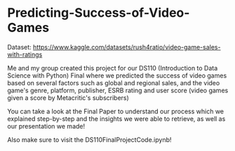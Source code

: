 # Predicting-Success-of-Video-Games
Dataset: https://www.kaggle.com/datasets/rush4ratio/video-game-sales-with-ratings

Me and my group created this project for our DS110 (Introduction to Data Science with Python) Final where we predicted the success of video games based on several factors such as global and regional sales, and the video game's genre, platform, publisher, ESRB rating and user score (video games given a score by Metacritic's subscribers) 

You can take a look at the Final Paper to understand our process which we explained step-by-step and the insights we were able to retrieve, as well as our presentation we made!

Also make sure to visit the DS110FinalProjectCode.ipynb!


